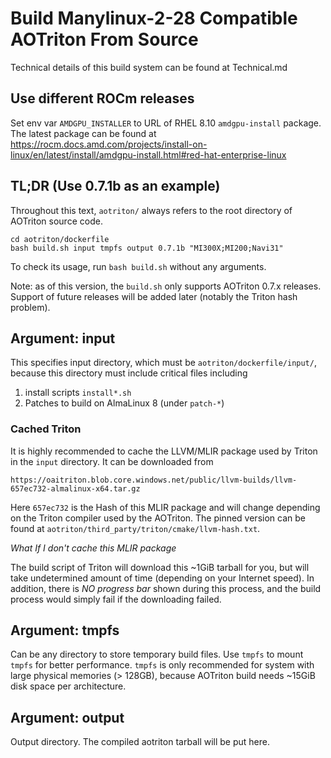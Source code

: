 # Build Manylinux-2-28 Compatible AOTriton From Source

Technical details of this build system can be found at Technical.md

## Use different ROCm releases

Set env var `AMDGPU_INSTALLER` to URL of RHEL 8.10 `amdgpu-install` package.
The latest package can be found at
https://rocm.docs.amd.com/projects/install-on-linux/en/latest/install/amdgpu-install.html#red-hat-enterprise-linux

## TL;DR (Use 0.7.1b as an example)

Throughout this text, `aotriton/` always refers to the root directory of
AOTriton source code.

```
cd aotriton/dockerfile
bash build.sh input tmpfs output 0.7.1b "MI300X;MI200;Navi31"
```

To check its usage, run `bash build.sh` without any arguments.

Note: as of this version, the `build.sh` only supports AOTriton 0.7.x releases.
Support of future releases will be added later (notably the Triton hash problem).

## Argument: input

This specifies input directory, which must be `aotriton/dockerfile/input/`,
because this directory must include critical files including

1. install scripts `install*.sh`
2. Patches to build on AlmaLinux 8 (under `patch-*`)

### Cached Triton

It is highly recommended to cache the LLVM/MLIR package used by Triton in the `input` directory.
It can be downloaded from
```
https://oaitriton.blob.core.windows.net/public/llvm-builds/llvm-657ec732-almalinux-x64.tar.gz
```

Here `657ec732` is the Hash of this MLIR package and will change depending on
the Triton compiler used by the AOTriton. The pinned version can be found at
`aotriton/third_party/triton/cmake/llvm-hash.txt`.

*What If I don't cache this MLIR package*

The build script of Triton will download this ~1GiB tarball for you, but will take
undetermined amount of time (depending on your Internet speed). In addition,
there is *NO progress bar* shown during this process, and the build process
would simply fail if the downloading failed.

## Argument: tmpfs

Can be any directory to store temporary build files.
Use `tmpfs` to mount `tmpfs` for better performance.
`tmpfs` is only recommended for system with large physical memories (> 128GB),
because AOTriton build needs ~15GiB disk space per architecture.

## Argument: output

Output directory. The compiled aotriton tarball will be put here.
